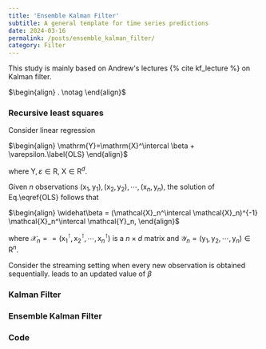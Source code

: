```yaml
---
title: 'Ensemble Kalman Filter'
subtitle: A general template for time series predictions
date: 2024-03-16
permalink: /posts/ensemble_kalman_filter/
category: Filter
---
```


This study is mainly based on Andrew's lectures {% cite kf_lecture %} on Kalman filter.


$\begin{align}
.        \notag
\end{align}$

### Recursive least squares

Consider linear regression

$\begin{align}
\mathrm{Y}=\mathrm{X}^\intercal \beta + \varepsilon.\label{OLS}
\end{align}$

where $\mathrm{Y}, \varepsilon\in \mathrm{R}$, $\mathrm{X}\in\mathrm{R}^d$.

Given $n$ observations $(\mathrm{x}_1, \mathrm{y}_1), (\mathrm{x}_2, \mathrm{y}_2), \cdots, (\mathrm{x}_n, \mathrm{y}_n)$, the solution of Eq.\eqref{OLS} follows that

$\begin{align}
\widehat\beta = (\mathcal{X}_n^\intercal \mathcal{X}_n)^{-1} \mathcal{X}_n^\intercal \mathcal{Y}_n,
\end{align}$

where $\mathcal{X}_n==(\mathrm{x}^\intercal_1, \mathrm{x}^\intercal_2, \cdots, \mathrm{x}^\intercal_n)$ is a $n\times d$ matrix and $\mathcal{Y}_n=(\mathrm{y}_1, \mathrm{y}_2, \cdots, \mathrm{y}_n) \in \mathrm{R}^n$.

Consider the streaming setting when every new observation is obtained sequentially. leads to an updated value of $\beta$


### Kalman Filter


### Ensemble Kalman Filter


### Code 

